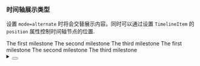 ### 时间轴展示类型

设置 `mode=alternate` 时将会交替展示内容。同时可以通过设置 `TimelineItem` 的 `position` 属性控制时间轴节点的位置.

<div class="cell-demo vp-raw">
  <yc-row justify="space-between">
    <yc-timeline
      mode="alternate"
      :style="{ flex: 1 }">
      <yc-timeline-item label="2017-03-10">The first milestone</yc-timeline-item>
      <yc-timeline-item label="2018-05-12">The second milestone</yc-timeline-item>
      <yc-timeline-item
        label="2020-09-30"
        position="bottom">
        The third milestone
      </yc-timeline-item>
    </yc-timeline>
    <yc-timeline
      mode="right"
      :style="{ flex: 1 }">
      <yc-timeline-item label="2017-03-10">The first milestone</yc-timeline-item>
      <yc-timeline-item label="2018-05-12">The second milestone</yc-timeline-item>
      <yc-timeline-item
        label="2020-09-30"
        position="bottom">
        The third milestone
      </yc-timeline-item>
    </yc-timeline>
  </yc-row>
</div>

<details>
<summary>
 <button class="code-btn"  >
    <icon-code />
 </button>
</summary>

```vue
<template>
  <yc-row justify="space-between">
    <yc-timeline
      mode="alternate"
      :style="{ flex: 1 }">
      <yc-timeline-item label="2017-03-10"
        >The first milestone</yc-timeline-item
      >
      <yc-timeline-item label="2018-05-12"
        >The second milestone</yc-timeline-item
      >
      <yc-timeline-item
        label="2020-09-30"
        position="bottom">
        The third milestone
      </yc-timeline-item>
    </yc-timeline>
    <yc-timeline
      mode="right"
      :style="{ flex: 1 }">
      <yc-timeline-item label="2017-03-10"
        >The first milestone</yc-timeline-item
      >
      <yc-timeline-item label="2018-05-12"
        >The second milestone</yc-timeline-item
      >
      <yc-timeline-item
        label="2020-09-30"
        position="bottom">
        The third milestone
      </yc-timeline-item>
    </yc-timeline>
  </yc-row>
</template>
```

</details>
